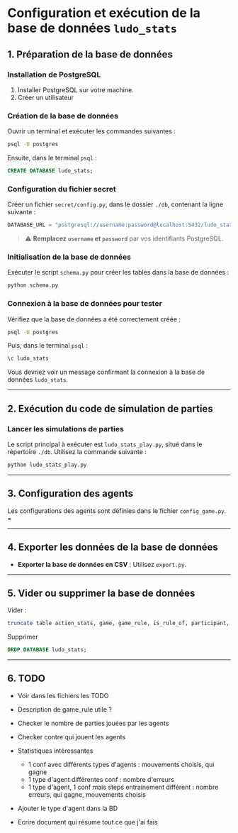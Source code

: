 # Configuration et exécution de la base de données `ludo_stats`

## 1. Préparation de la base de données

### Installation de PostgreSQL
1. Installer PostgreSQL sur votre machine.
2. Créer un utilisateur

### Création de la base de données
Ouvrir un terminal et exécuter les commandes suivantes :

```bash
psql -U postgres
```

Ensuite, dans le terminal `psql` :

```sql
CREATE DATABASE ludo_stats;
```

### Configuration du fichier secret
Créer un fichier `secret/config.py`, dans le dossier `./db`, contenant la ligne suivante :

```python
DATABASE_URL = "postgresql://username:password@localhost:5432/ludo_stats"
```

> ⚠️ **Remplacez `username` et `password`** par vos identifiants PostgreSQL.

### Initialisation de la base de données
Exécuter le script `schema.py` pour créer les tables dans la base de données :

```bash
python schema.py
```

### Connexion à la base de données pour tester
Vérifiez que la base de données a été correctement créée :

```bash
psql -U postgres
```

Puis, dans le terminal `psql` :

```sql
\c ludo_stats
```

Vous devriez voir un message confirmant la connexion à la base de données `ludo_stats`.

---

## 2. Exécution du code de simulation de parties

### Lancer les simulations de parties
Le script principal à exécuter est `ludo_stats_play.py`, situé dans le répertoire `./db`. Utilisez la commande suivante :

```bash
python ludo_stats_play.py
```

---

## 3. Configuration des agents

Les configurations des agents sont définies dans le fichier `config_game.py`. =

---

## 4. Exporter les données de la base de données

- **Exporter la base de données en CSV** : Utilisez `export.py`.

---

## 5. Vider ou supprimer la base de données

Vider :
```bash
truncate table action_stats, game, game_rule, is_rule_of, participant, player, set_of_rules;
```

Supprimer
```sql
DROP DATABASE ludo_stats;
```


---

## 6. TODO

- Voir dans les fichiers les TODO
- Description de game_rule utile ?
- Checker le nombre de parties jouées par les agents
- Checker contre qui jouent les agents

- Statistiques intéressantes
    - 1 conf avec différents types d'agents : mouvements choisis, qui gagne
    - 1 type d'agent différentes conf : nombre d'erreurs
    - 1 type d'agent, 1 conf mais steps entrainement différent : nombre erreurs, qui gagne, mouvements choisis

- Ajouter le type d'agent dans la BD
- Ecrire document qui résume tout ce que j'ai fais

